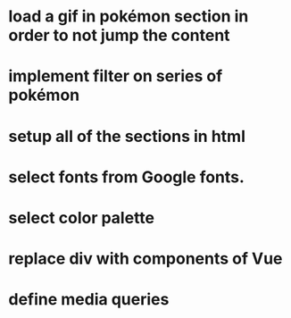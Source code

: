 # load a gif in pokémon section in order to not jump the content
# implement filter on series of pokémon
# setup all of the sections in html
# select fonts from Google fonts.
# select color palette
# replace div with components of Vue
# define media queries
